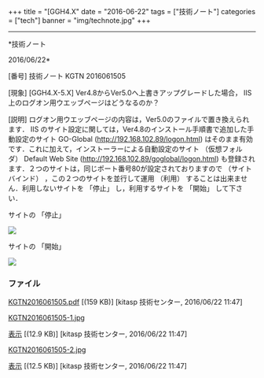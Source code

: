 ﻿+++
title = "[GGH4.X"
date = "2016-06-22"
tags = ["技術ノート"]
categories = ["tech"]
banner = "img/technote.jpg"
+++

-----------------------------------------------------------------------------------------------------------------------------

*技術ノート

2016/06/22*


[番号]
技術ノート KGTN 2016061505

[現象]
[GGH4.X-5.X] Ver4.8からVer5.0へ上書きアップグレードした場合， IIS
上のログオン用ウエッブページはどうなるのか？

[説明]
ログオン用ウエッブページの内容は，Ver5.0のファイルで置き換えられます．
IIS
のサイト設定に関しては，Ver4.8のインストール手順書で追加した手動設定のサイト
GO-Global (<http://192.168.102.89/logon.html>)
はそのまま有効です．これに加えて，インストーラーによる自動設定のサイト
（仮想フォルダ） Default Web Site
(<http://192.168.102.89/goglobal/logon.html>)
も登録されます．２つのサイトは，同じポート番号80が設定されておりますので
（サイトバインド） ，この２つのサイトを並行して運用 （利用）
することは出来ません．利用しないサイトを 「停止」 し，利用するサイトを
「開始」 して下さい．

サイトの 「停止」

![](http://techreport.kitasp.net/attachments/download/2701/KGTN2016061505-1.jpg)

サイトの 「開始」

![](http://techreport.kitasp.net/attachments/download/2702/KGTN2016061505-2.jpg)


### ファイル

 
 


[KGTN2016061505.pdf](http://techreport.kitasp.net/attachments/download/2700/KGTN2016061505.pdf)
 [(159 KB)] [kitasp 技術センター, 2016/06/22
11:47]

[KGTN2016061505-1.jpg](http://techreport.kitasp.net/attachments/download/2701/KGTN2016061505-1.jpg)

[表示](http://techreport.kitasp.net/attachments/2701/KGTN2016061505-1.jpg "表示")
 [(12.9 KB)] [kitasp 技術センター, 2016/06/22
11:47]

[KGTN2016061505-2.jpg](http://techreport.kitasp.net/attachments/download/2702/KGTN2016061505-2.jpg)

[表示](http://techreport.kitasp.net/attachments/2702/KGTN2016061505-2.jpg "表示")
 [(12.5 KB)] [kitasp 技術センター, 2016/06/22
11:47]


 


 

